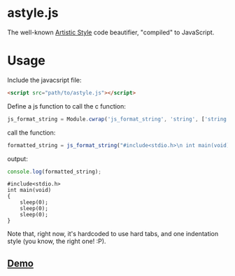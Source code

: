 astyle.js
=========

The well-known [Artistic Style](http://astyle.sourceforge.net/) code beautifier, "compiled" to JavaScript.

Usage
=========

Include the javacsript file:

```html
<script src="path/to/astyle.js"></script>
```

Define a js function to call the c function:

```javascript
js_format_string = Module.cwrap('js_format_string', 'string', ['string']);
```

call the function:

```javascript
formatted_string = js_format_string("#include<stdio.h>\n int main(void) {\n           sleep(0);\nsleep(0);\n\t\tsleep(0);\n }");
```

output:
```javascript
console.log(formatted_string);
```

```
#include<stdio.h>
int main(void)
{
	sleep(0);
	sleep(0);
	sleep(0);
} 
```

Note that, right now, it's hardcoded to use hard tabs, and one indentation style (you know, the right one! :P).

## [Demo](http://tzikis.github.io/astyle.js/)
